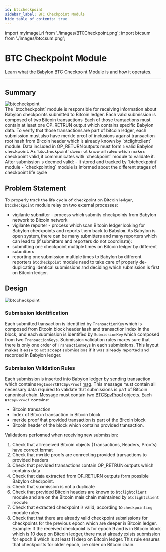 ```yaml
---
id: btccheckpoint
sidebar_label: BTC Checkpoint Module
hide_table_of_contents: true
---
```


import myImageUrl from './images/BTCCheckpoint.png';
import btcsum from './images/btccsum.png';

# BTC Checkpoint Module

Learn what the Babylon BTC Checkpoint Module is and how it operates.

---

## Summary

<div style={{justifyContent: 'center', display: 'flex', marginBottom: '50px'}}>
    <img style={{width: "1000px"}} src={btcsum} alt="btccheckpoint" />
</div>
The `btccheckpoint` module is responsible for receiving information about Babylon checkpoints
submitted to Bitcoin ledger. Each valid submission is composed of two Bitcoin transactions.
Each of those transactions must contain at least one OP_RETRUN output which contains specific
Babylon data. To verify that those transactions are part of bitcoin ledger, each submission
must also have merkle proof of inclusions against transaction root hash from Bitcoin
header which is already known by `btclightclient` module.
Data included in OP_RETURN outputs must form a valid Babylon checkpoint. As `btccheckpoint`
does not know all rules which makes checkpoint valid, it communicates with
`checkpoint` module to validate it.
After submission is deemed valid:
- It stored and tracked by `btcheckpoint` module
- `checkpointing` module is informed about the different stages of checkpoint life cycle

## Problem Statement

To properly track the life cycle of checkpoint on Bitcoin ledger, `btccheckpoint` module
relay on two external processes:
- vigilante submitter - process which submits checkpoints from Babylon network to Bitcoin
network
- vigilante reporter - process which scan Bitcoin ledger looking for Babylon checkpoints
and reports them back to Babylon.
As Babylon is open system, there can be many submitters and many reporters which can
lead to (if submitters and reporters do not coordinate):
- submitting one checkpoint multiple times on Bitcoin ledger by different submitters
- reporting one submission multiple times to Babylon by different reporters
`btccheckpoint` module need to take care of properly de-duplicating identical submissions
and deciding which submission is first on Bitcoin ledger.

## Design

<div style={{justifyContent: 'center', display: 'flex', marginBottom: '50px'}}>
    <img style={{width: "1000px"}} src={myImageUrl} alt="btccheckpoint" />
</div>

### Submission Identification

Each submitted transaction is identified by `TransactionKey`  which is composed from
Bitcoin block header hash and transaction index in the block, and each submission
is identified by `SubmissionKey` which composed from two `TransactionKeys`. Submission
validation rules makes sure that there is only one order of `TransactionKeys` in each
submissions.
This layout makes it easy to not accept submissions if it was already reported and recorded
in Babylon ledger.

### Submission Validation Rules

Each submission is inserted into Babylon ledger by sending transaction which contains
`MsgInsertBTCSpvProof` [msg](https://github.com/babylonchain/babylon/blob/dev/proto/babylon/btccheckpoint/tx.proto#L15).
This message must contain all necessary data required to validate that submissions is part of
Bitcoin canonical chain. Message must contain two [BTCSpvProof](https://github.com/babylonchain/babylon/blob/dev/proto/babylon/btccheckpoint/btccheckpoint.proto#L23) objects.
Each `BTCSpvProof` contains:
- Bitcoin transaction
- Index of Bitcoin transaction in Bitcoin block
- merkle proof that provided transaction is part of the Bitcoin block
- Bitcoin header of the block which contains provided transaction.

Validations performed when receiving new submission:

1. Check that all received Bitcoin objects (Transactions, Headers, Proofs) have correct format
2. Check that merkle proofs are connecting provided transactions to provided headers
3. Check that provided transactions contain OP_RETRUN outputs which contains data
4. Check that data extracted from OP_RETURN outputs form possible Babylon checkpoint.
5. Check that submission is not a duplicate
6. Check that provided Bitcoin headers are known to `btclightclient` module and are
on the Bitcoin main chain maintained by `btclightclient` module
7. Check that extracted checkpoint is valid, according to `checkpointing` module rules
8. Check that that there are already valid checkpoint submissions for checkpoints for the previous epoch which
are deeper in Bitcoin ledger.
Example: If the received checkpoint is for epoch 9 and is in Bitcoin block which is 10 deep on Bitcoin
ledger, there must already exists submission for epoch 8 which is at least 11 deep on Bitcoin ledger.
This rule ensures that checkpoints for older epoch, are older on Bitcoin chain.


